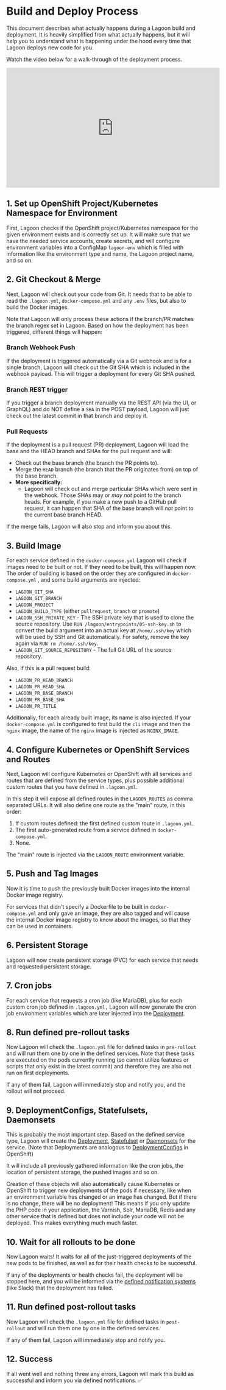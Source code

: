 # Build and Deploy Process

This document describes what actually happens during a Lagoon build and deployment. It is heavily simplified from what actually happens, but it will help you to understand what is happening under the hood every time that Lagoon deploys new code for you.

Watch the video below for a walk-through of the deployment process.

<iframe width="560" height="315" src="https://www.youtube.com/embed/XiaH7gqUXWc" title="YouTube video player" frameborder="0" allow="accelerometer; autoplay; clipboard-write; encrypted-media; gyroscope; picture-in-picture" allowfullscreen></iframe>

## 1. Set up OpenShift Project/Kubernetes Namespace for Environment

First, Lagoon checks if the OpenShift project/Kubernetes namespace for the given environment exists and is correctly set up. It will make sure that we have the needed service accounts, create secrets, and will configure environment variables into a ConfigMap `lagoon-env` which is filled with information like the environment type and name, the Lagoon project name, and so on.

## 2. Git Checkout & Merge

Next, Lagoon will check out your code from Git. It needs that to be able to read the `.lagoon.yml`, `docker-compose.yml` and any `.env` files, but also to build the Docker images.

Note that Lagoon will only process these actions if the branch/PR matches the branch regex set in Lagoon. Based on how the deployment has been triggered, different things will happen:

### **Branch Webhook Push**

If the deployment is triggered automatically via a Git webhook and is for a single branch, Lagoon will check out the Git SHA which is included in the webhook payload. This will trigger a deployment for every Git SHA pushed.

### **Branch REST trigger**

If you trigger a branch deployment manually via the REST API \(via the UI, or GraphQL\) and do NOT define a `SHA` in the POST payload, Lagoon will just check out the latest commit in that branch and deploy it.

### **Pull Requests**

If the deployment is a pull request \(PR\) deployment, Lagoon will load the base and the HEAD branch and SHAs for the pull request and will:

* Check out the base branch \(the branch the PR points to\).
* Merge the `HEAD` branch \(the branch that the PR originates from\) on top of the base branch.
* **More specifically:**
  * Lagoon will check out and merge particular SHAs which were sent in the webhook. Those SHAs may or _may not_ point to the branch heads. For example, if you make a new push to a GitHub pull request, it can happen that SHA of the base branch will _not_ point to the current base branch HEAD.

If the merge fails, Lagoon will also stop and inform you about this.

## 3. Build Image

For each service defined in the `docker-compose.yml` Lagoon will check if images need to be built or not. If they need to be built, this will happen now. The order of building is based on the order they are configured in `docker-compose.yml` , and some build arguments are injected:

* `LAGOON_GIT_SHA`
* `LAGOON_GIT_BRANCH`
* `LAGOON_PROJECT`
* `LAGOON_BUILD_TYPE` \(either `pullrequest`, `branch` or `promote`\)
* `LAGOON_SSH_PRIVATE_KEY` - The SSH private key that is used to clone the source repository. Use `RUN /lagoon/entrypoints/05-ssh-key.sh` to convert the build argument into an actual key at `/home/.ssh/key` which will be used by SSH and Git automatically. For safety, remove the key again via `RUN rm /home/.ssh/key`.
* `LAGOON_GIT_SOURCE_REPOSITORY` - The full Git URL of the source repository.

Also, if this is a pull request build:

* `LAGOON_PR_HEAD_BRANCH`
* `LAGOON_PR_HEAD_SHA`
* `LAGOON_PR_BASE_BRANCH`
* `LAGOON_PR_BASE_SHA`
* `LAGOON_PR_TITLE`

Additionally, for each already built image, its name is also injected. If your `docker-compose.yml` is configured to first build the `cli` image and then the `nginx` image, the name of the `nginx` image is injected as `NGINX_IMAGE`.

## 4. Configure Kubernetes or OpenShift Services and Routes

Next, Lagoon will configure Kubernetes or OpenShift with all services and routes that are defined from the service types, plus possible additional custom routes that you have defined in `.lagoon.yml`.

In this step it will expose all defined routes in the `LAGOON_ROUTES` as comma separated URLs. It will also define one route as the "main" route, in this order:

1. If custom routes defined: the first defined custom route in `.lagoon.yml`.
2. The first auto-generated route from a service defined in `docker-compose.yml`.
3. None.

The "main" route is injected via the `LAGOON_ROUTE` environment variable.

## 5. Push and Tag Images

Now it is time to push the previously built Docker images into the internal Docker image registry.

For services that didn't specify a Dockerfile to be built in `docker-compose.yml` and only gave an image, they are also tagged and will cause the internal Docker image registry to know about the images, so that they can be used in containers.

## 6. Persistent Storage

Lagoon will now create persistent storage \(PVC\) for each service that needs and requested persistent storage.

## 7. Cron jobs

For each service that requests a cron job \(like MariaDB\), plus for each custom cron job defined in `.lagoon.yml,` Lagoon will now generate the cron job environment variables which are later injected into the [Deployment](https://kubernetes.io/docs/concepts/workloads/controllers/deployment/).

## 8. Run defined pre-rollout tasks

Now Lagoon will check the `.lagoon.yml` file for defined tasks in `pre-rollout` and will run them one by one in the defined services. Note that these tasks are executed on the pods currently running \(so cannot utilize features or scripts that only exist in the latest commit\) and therefore they are also not run on first deployments.

If any of them fail, Lagoon will immediately stop and notify you, and the rollout will not proceed.

## 9. DeploymentConfigs, Statefulsets, Daemonsets

This is probably the most important step. Based on the defined service type, Lagoon will create the [Deployment](https://kubernetes.io/docs/concepts/workloads/controllers/deployment/), [Statefulset](https://kubernetes.io/docs/concepts/workloads/controllers/statefulset/) or [Daemonsets](https://kubernetes.io/docs/concepts/workloads/controllers/daemonset/) for the service. \(Note that Deployments are analogous to [DeploymentConfigs](https://docs.openshift.com/container-platform/latest/applications/deployments/what-deployments-are.html) in OpenShift\)

It will include all previously gathered information like the cron jobs, the location of persistent storage, the pushed images and so on.

Creation of these objects will also automatically cause Kubernetes or OpenShift to trigger new deployments of the pods if necessary, like when an environment variable has changed or an image has changed. But if there is no change, there will be no deployment! This means if you only update the PHP code in your application, the Varnish, Solr, MariaDB, Redis and any other service that is defined but does not include your code will not be deployed. This makes everything much much faster.

## 10. Wait for all rollouts to be done

Now Lagoon waits! It waits for all of the just-triggered deployments of the new pods to be finished, as well as for their health checks to be successful.

If any of the deployments or health checks fail, the deployment will be stopped here, and you will be informed via the [defined notification systems](../administering-lagoon/graphql-queries/#adding-notifications-to-the-project) \(like Slack\) that the deployment has failed.

## 11. Run defined post-rollout tasks

Now Lagoon will check the `.lagoon.yml` file for defined tasks in `post-rollout` and will run them one by one in the defined services.

If any of them fail, Lagoon will immediately stop and notify you.

## 12. Success

If all went well and nothing threw any errors, Lagoon will mark this build as successful and inform you via defined notifications. ✅
